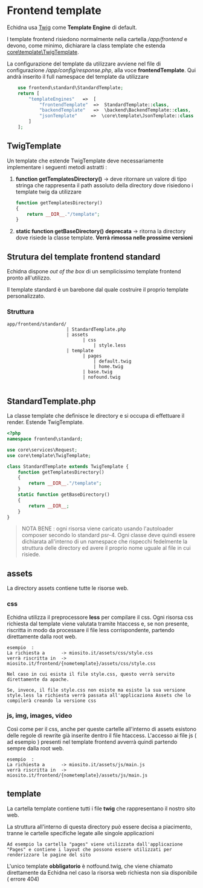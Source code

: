 # Frontend template
Echidna usa [Twig](https://twig.symfony.com/doc/2.x/) come **Template Engine** di default.

I template frontend risiedono normalmente nella cartella */app/frontend* e devono, come minimo, dichiarare la class template che estenda [core\template\TwigTemplate]([../../app/core/template/TwigTemplate.php](https://github.com/phomea/Echidna/blob/master/app/core/template/TwigTemplate.php)).

 La configurazione del template da utilizzare avviene nel file di configurazione */app/config/response.php*, alla voce **frontendTemplate**. Qui andrà inserito il full namespace del template da utilizzare
    
```php
    use frontend\standard\StandardTemplate;
    return [
        "templateEngines"   =>  [
            "frontendTemplate"  =>  StandardTemplate::class,
            "backendTemplate"   =>  \backend\BackendTemplate::class,
            "jsonTemplate"     =>  \core\template\JsonTemplate::class
        ]
    ];
```

## TwigTemplate
Un template che estende TwigTemplate deve necessariamente implementare i seguenti metodi astratti :
1. **function getTemplatesDirectory()** -> deve ritornare un valore di tipo stringa che rappresenta il path assoluto della directory dove risiedono i template twig da utilizzare
    ```php
    function getTemplatesDirectory()
    {
        return __DIR__."/template";
    }
    ```

2. **static function getBaseDirectory()** **deprecata** -> ritorna la directory dove risiede la classe template. **Verrà rimossa nelle prossime versioni**

## Strutura del template frontend standard 
Echidna dispone *out of the box* di un semplicissimo template frontend pronto all'utilizzo.

Il template standard è un barebone dal quale costruire il proprio template personalizzato.
### Struttura

```
app/frontend/standard/
                      | StandardTemplate.php
                      | assets
                            | css
                                | style.less
                      | template
                            | pages
                                | default.twig
                                | home.twig
                            | base.twig
                            | nofound.twig
                        
```
## StandardTemplate.php
La classe template che definisce le directory e si occupa di effettuare il render. Estende TwigTemplate.
```php
<?php
namespace frontend\standard;

use core\services\Request;
use core\template\TwigTemplate;

class StandardTemplate extends TwigTemplate {
    function getTemplatesDirectory()
    {
        return __DIR__."/template";
    }
    static function getBaseDirectory()
    {
        return __DIR__;
    }
}
```
> NOTA BENE : ogni risorsa viene caricato usando l'autoloader composer secondo lo standard psr-4. Ogni classe deve quindi essere dichiarata all'interno di un namespace che rispecchi fedelmente la struttura delle directory ed avere il proprio nome uguale al file in cui risiede.

## assets
La directory assets contiene tutte le risorse web. 
### css
Echidna utilizza il preprocessore **less** per compilare il css. Ogni risorsa css richiesta dal template viene valutata tramite htaccess e, se non presente, riscritta in modo da processare il file less corrispondente, partendo direttamente dalla root web.
```
esempio  : 
La richiesta a      -> miosito.it/assets/css/style.css
verrà riscritta in  -> miosito.it/frontend/{nometemplate}/assets/css/style.css

Nel caso in cui esista il file style.css, questo verrà servito direttamente da apache.

Se, invece, il file style.css non esiste ma esiste la sua versione style.less la richiesta verrà passata all'applicaziona Assets che lo compilerà creando la versione css
```
### js, img, images, video
Così come per il css, anche per queste cartelle all'interno di assets esistono delle regole di rewrite già inserite dentro il file htaccess.
L'accesso ai file js ( ad esempio ) presenti nel template frontend avverrà quindi partendo sempre dalla root web.
```
esempio  : 
La richiesta a      -> miosito.it/assets/js/main.js
verrà riscritta in  -> miosito.it/frontend/{nometemplate}/assets/js/main.js

```

## template
La cartella template contiene tutti i file **twig** che rappresentano il nostro sito web.

La struttura all'interno di questa directory può essere decisa a piacimento, tranne le cartelle specifiche legate alle singole applicazioni
```
Ad esempio la cartella "pages" viene utilizzata dall'applicazione "Pages" e contiene i layout che possono essere utilizzati per renderizzare le pagine del sito
```
L'unico template **obbligatorio** è notfound.twig, che viene chiamato direttamente da Echidna nel caso la risorsa web richiesta non sia disponibile ( errore 404)